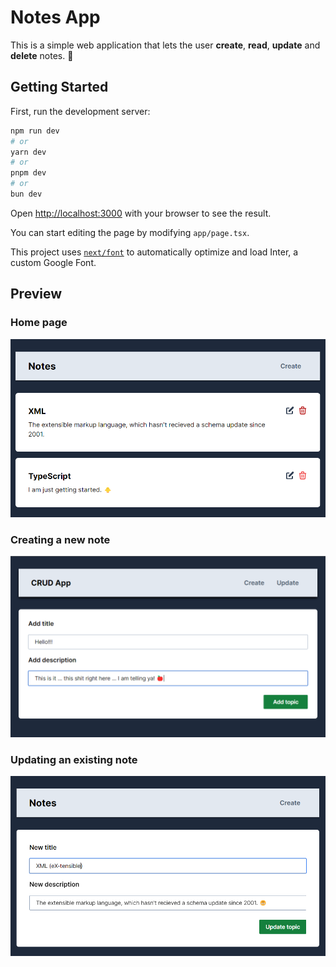 # Notes App

This is a simple web application that lets the user **create**, **read**, **update** and **delete** notes. 📝

## Getting Started

First, run the development server:

```bash
npm run dev
# or
yarn dev
# or
pnpm dev
# or
bun dev
```

Open [http://localhost:3000](http://localhost:3000) with your browser to see the result.

You can start editing the page by modifying `app/page.tsx`.

This project uses [`next/font`](https://nextjs.org/docs/basic-features/font-optimization) to automatically optimize and load Inter, a custom Google Font.

## Preview

### Home page
![Home](./public/images/home.png)

### Creating a new note
![Create new note](./public/images/createNote.png)

### Updating an existing note
![Update existing note](./public/images/updateNote.png)